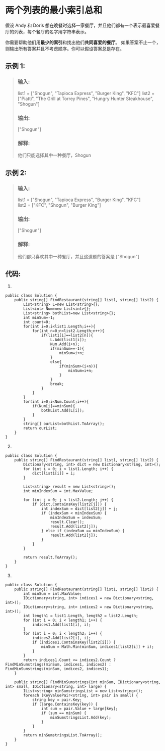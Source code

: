 # 两个列表的最小索引总和

假设 Andy 和 Doris 想在晚餐时选择一家餐厅，并且他们都有一个表示最喜爱餐厅的列表，每个餐厅的名字用字符串表示。

你需要帮助他们用**最少的索引**和找出他们**共同喜爱的餐厅**。 如果答案不止一个，则输出所有答案并且不考虑顺序。你可以假设答案总是存在。

## 示例 1:

>### 输入: 
>list1 = ["Shogun", "Tapioca Express", "Burger King", "KFC"]
list2 = ["Piatti", "The Grill at Torrey Pines", "Hungry Hunter Steakhouse", "Shogun"]
>### 输出: 
>["Shogun"]
>### 解释:
>他们只能选择其中一种餐厅，Shogun

## 示例 2:

>### 输入:
>list1 = ["Shogun", "Tapioca Express", "Burger King", "KFC"]    
list2 = ["KFC", "Shogun", "Burger King"]
>### 输出:
>["Shogun"]
>### 解释:
> 他们都只喜欢其中一种餐厅，并且这道题的答案是 ["Shogun"]

## 代码:

1.

    public class Solution {
        public string[] FindRestaurant(string[] list1, string[] list2) {
            List<string> L=new List<string>{};
            List<int> Num=new List<int>{};
            List<string> bothList=new List<string>{};
            int minSum=-1;
            int count=0;
            for(int i=0;i<list1.Length;i++){
                for(int n=0;n<list2.Length;n++){
                    if(list1[i]==list2[n]){
                        L.Add(list1[i]);
                        Num.Add(i+n);
                        if(minSum==-1){
                            minSum=i+n;
                        }
                        else{
                            if(minSum>(i+n)){
                                minSum=i+n;
                            }
                        }
                        break;
                    }
                }
            }
            for(int i=0;i<Num.Count;i++){
                if(Num[i]==minSum){
                    bothList.Add(L[i]);
                }
            }
            string[] ourList=bothList.ToArray();
            return ourList;
        }
    }

2.

    public class Solution {
        public string[] FindRestaurant(string[] list1, string[] list2) {
            Dictionary<string, int> dict = new Dictionary<string, int>();
            for (int i = 0; i < list1.Length; i++) {
                dict[list1[i]] = i;
            }

            List<string> result = new List<string>();
            int minIndexSum = int.MaxValue;

            for (int j = 0; j < list2.Length; j++) {
                if (dict.ContainsKey(list2[j])) {
                    int indexSum = dict[list2[j]] + j;
                    if (indexSum < minIndexSum) {
                        minIndexSum = indexSum;
                        result.Clear();
                        result.Add(list2[j]);
                    } else if (indexSum == minIndexSum) {
                        result.Add(list2[j]);
                    }
                }
            }

            return result.ToArray();
        }    
    }

3.

    public class Solution {
        public string[] FindRestaurant(string[] list1, string[] list2) {
            int minSum = int.MaxValue;
            IDictionary<string, int> indices1 = new Dictionary<string, int>();
            IDictionary<string, int> indices2 = new Dictionary<string, int>();
            int length1 = list1.Length, length2 = list2.Length;
            for (int i = 0; i < length1; i++) {
                indices1.Add(list1[i], i);
            }
            for (int i = 0; i < length2; i++) {
                indices2.Add(list2[i], i);
                if (indices1.ContainsKey(list2[i])) {
                    minSum = Math.Min(minSum, indices1[list2[i]] + i);
                }
            }
            return indices1.Count <= indices2.Count ? FindMinSumstrings(minSum, indices1, indices2) : FindMinSumstrings(minSum, indices2, indices1);
        }

        public string[] FindMinSumstrings(int minSum, IDictionary<string, int> small, IDictionary<string, int> large) {
            IList<string> minSumstringsList = new List<string>();
            foreach (KeyValuePair<string, int> pair in small) {
                string key = pair.Key;
                if (large.ContainsKey(key)) {
                    int sum = pair.Value + large[key];
                    if (sum == minSum) {
                        minSumstringsList.Add(key);
                    }
                }
            }
            return minSumstringsList.ToArray();
        }
    }


